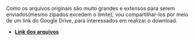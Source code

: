 Como os arquivos originais são muito grandes e extensos para serem enviados(mesmo zipados excedem o 
limite), vou compartilhar-los por meio de um link do Google Drive, para interessados em realizar o download.


* [**Link dos arquivos**](https://drive.google.com/file/d/1GGuBidgzo-94Bp2IOjngXPaX9rA5ZX8j/view)
